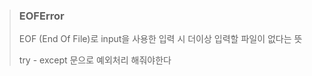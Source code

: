 > ### EOFError
>
> EOF (End Of File)로 input을 사용한 입력 시 더이상 입력할 파일이 없다는 뜻
>
> try - except 문으로 예외처리 해줘야한다
